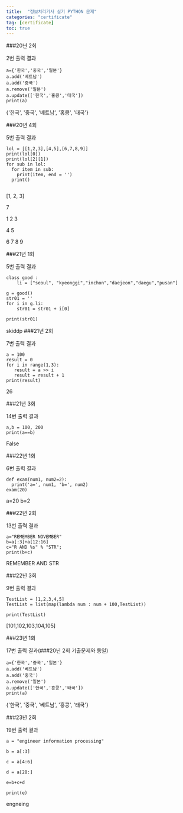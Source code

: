 ```yaml
---
title:  "정보처리기사 실기 PYTHON 문제"
categories: "certificate"
tag: [certificate]
toc: true
---
```


###20년 2회

2번 출력 결과
```
a={'한국','중국','일본'}
a.add('베트남')
a.add('중국')
a.remove('일본')
a.update(['한국','홍콩','태국'])
print(a)
```
{'한국', '중국', '베트남', '홍콩', '태국'}

###20년 4회

5번 출력 결과
```
lol = [[1,2,3],[4,5],[6,7,8,9]]
print(lol[0])
print(lol[2][1])
for sub in lol:
  for item in sub:
    print(item, end = '')
  print()
 

```
[1, 2, 3]

7

1 2 3

4 5

6 7 8 9

###21년 1회

5번 출력 결과
```
class good :
	li = ["seoul", "kyeonggi","inchon","daejeon","daegu","pusan"]
 
g = good()
str01 = ''
for i in g.li:
	str01 = str01 + i[0]
    
print(str01)
```
skiddp
###21년 2회

7번 출력 결과
```
a = 100
result = 0
for i in range(1,3):
   result = a >> i
   result = result + 1
print(result)
```
26

###21년 3회

14번 출력 결과
```
a,b = 100, 200 
print(a==b)
```
False

###22년 1회

6번 출력 결과
```
def exam(num1, num2=2):
  print('a=', num1, 'b=', num2)
exam(20)
```
a=20 b=2

###22년 2회

13번 출력 결과
```
a="REMEMBER NOVEMBER"
b=a[:3]+a[12:16]
c="R AND %s" % "STR";
print(b+c)
```
REMEMBER AND STR

 

###22년 3회

9번 출력 결과
```
TestList = [1,2,3,4,5]
TestList = list(map(lambda num : num + 100,TestList))
 
print(TestList)
```
[101,102,103,104,105]

###23년 1회

17번 출력 결과(###20년 2회 기출문제와 동일)
```
a={'한국','중국','일본'}
a.add('베트남')
a.add('중국')
a.remove('일본')
a.update(['한국','홍콩','태국'])
print(a)
```
{'한국', '중국', '베트남', '홍콩', '태국'}

 

###23년 2회

19번 출력 결과
```
a = "engineer information processing"
 
b = a[:3]
 
c = a[4:6]
 
d = a[28:]
 
e=b+c+d
 
print(e)
```
engneing